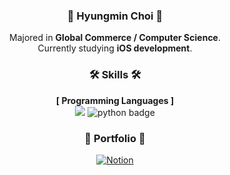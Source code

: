 <div align="center">
  
### 🍎 Hyungmin Choi 🍎
Majored in **Global Commerce / Computer Science**.<br> Currently studying **iOS development**. <br>

### 🛠️ Skills 🛠️
**[ Programming Languages ]**<br>
<img src="https://img.shields.io/badge/swift-F05138?style=for-the-badge&logo=swift&logoColor=white"> 
![python badge](https://img.shields.io/badge/-PYTHON-%23F7DF1E?style=for-the-badge&logo=Python&logoColor=white&color=3776AB)

### 📖 Portfolio 📖
[![Notion](https://img.shields.io/badge/Notion-%23000000.svg?style=for-the-badge&logo=notion&logoColor=white)](https://organized-elderberry-847.notion.site/Hyungmin-Choi-9f148718e3264f65a03a377eb6d9bcaa)
  
</div>
